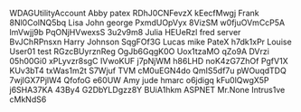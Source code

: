 WDAGUtilityAccount
Abby
patex
RDhJ0CNFevzX
kEecfMwgj
Frank
8Nl0ColNQ5bq
Lisa
John
george
PxmdUOpVyx
8VizSM
w0fjuOVmCcP5A
lmVwjj9b
PqONjHVwexsS
3u2v9m8
Julia
HEUeRzl
fred
server
BvJChRPnsxn
Harry Johnson
SqgFOf3G
Lucas
mike
PateX
h7dk1xPr
Louise
User01
test
RGzcBUyrznReg
OgJb6GqgK0O
Uox1tzaMO
qZo9A
DVrzi
05h00Gi0
xPLyvzr8sgC
IVwoKUF
j7pNjWM
h86LHD
noK4zG7ZhOf
PgfV1X
KUv3bT4
txWas1m2t
S7Wjuf
TVM
cM0uEGN4do
QmIS5df7u
pWOuqdTDQ
7wjlGX7PjlW4
QfofoG
e60UW
Amy
jude
hmarc
o6jdigq
kFu0lQwgX5P
j6SHA37KA
43By4
G2DbYLDgzz8Y
BUiA1hkm
ASPNET
Mr.None
Intrus1ve
cMkNdS6
